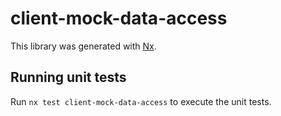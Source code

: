 # client-mock-data-access

This library was generated with [Nx](https://nx.dev).

## Running unit tests

Run `nx test client-mock-data-access` to execute the unit tests.
